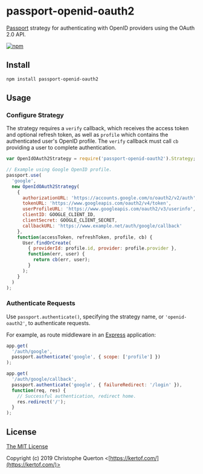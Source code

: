 # passport-openid-oauth2

[Passport](http://passportjs.org/) strategy for authenticating with OpenID providers using the OAuth 2.0 API.

[![npm](https://img.shields.io/npm/v/passport-openid-oauth2.svg)](https://www.npmjs.com/package/passport-openid-oauth2)

## Install

```bash
npm install passport-openid-oauth2
```

## Usage

### Configure Strategy

The strategy requires a `verify` callback, which receives the access token and optional
refresh token, as well as `profile` which contains the authenticated user's
OpenID profile. The `verify` callback must call `cb` providing a user to
complete authentication.

```javascript
var OpenIdOAuth2Strategy = require('passport-openid-oauth2').Strategy;

// Example using Google OpenID profile.
passport.use(
  'google',
  new OpenIdOAuth2Strategy(
    {
      authorizationURL: 'https://accounts.google.com/o/oauth2/v2/auth',
      tokenURL: 'https://www.googleapis.com/oauth2/v4/token',
      userProfileURL: 'https://www.googleapis.com/oauth2/v3/userinfo',
      clientID: GOOGLE_CLIENT_ID,
      clientSecret: GOOGLE_CLIENT_SECRET,
      callbackURL: 'https://www.example.net/auth/google/callback'
    },
    function(accessToken, refreshToken, profile, cb) {
      User.findOrCreate(
        { providerId: profile.id, provider: profile.provider },
        function(err, user) {
          return cb(err, user);
        }
      );
    }
  )
);
```

### Authenticate Requests

Use `passport.authenticate()`, specifying the strategy name, or `'openid-oauth2'`, to
authenticate requests.

For example, as route middleware in an [Express](http://expressjs.com/)
application:

```javascript
app.get(
  '/auth/google',
  passport.authenticate('google', { scope: ['profile'] })
);

app.get(
  '/auth/google/callback',
  passport.authenticate('google', { failureRedirect: '/login' }),
  function(req, res) {
    // Successful authentication, redirect home.
    res.redirect('/');
  }
);
```

## License

[The MIT License](http://opensource.org/licenses/MIT)

Copyright (c) 2019 Christophe Querton <[https://kertof.com/](https://kertof.com/)>
